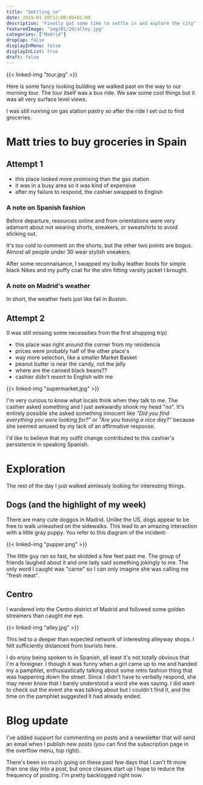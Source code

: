 ```yaml
---
title: "Settling in"
date: 2019-01-20T12:00:00+01:00
description: "Finally got some time to settle in and explore the city"
featuredImage: "img/01/20/alley.jpg"
categories: ["Madrid"]
dropCap: false
displayInMenu: false
displayInList: true
draft: false
---
```


{{< linked-img "tour.jpg" >}}

Here is some fancy looking building we walked past on the way to our morning tour. The tour itself was a bus ride. We saw some cool things but it was all very surface level views.

I was still running on gas station pastry so after the ride I set out to find groceries.

# Matt tries to buy groceries in Spain

## Attempt 1

* this place looked more promising than the gas station
* it was in a busy area so it was kind of expensive
* after my failure to respond, the cashier swapped to English

### A note on Spanish fashion

Before departure, resources online and from orientations were very adamant about not wearing shorts, sneakers, or sweatshirts to avoid sticking out.

It's too cold to comment on the shorts, but the other two points are bogus. Almost all people under 30 wear stylish sneakers.

After some reconnaisance, I swapped my bulky leather boots for simple black Nikes and my puffy coat for the slim fitting varsity jacket I brought.

### A note on Madrid's weather

In short, the weather feels just like fall in Boston.

## Attempt 2

(I was still missing some necessities from the first shopping trip)

* this place was right around the corner from my residencia
* prices were probably half of the other place's
* way more selection, like a smaller Market Basket
* peanut butter is near the candy, not the jelly
* where are the canned black beans??
* cashier didn't resort to English with me

{{< linked-img "supermarket.jpg" >}}

I'm very curious to know what locals think when they talk to me. The cashier asked something and I just awkwardly shook my head "no". It's entirely possible she asked something innocent like *"Did you find everything you were looking for?"* or *"Are you having a nice day?"* because she seemed amused by my lack of an affirmative response.

I'd like to believe that my outfit change contributed to this cashier's persistence in speaking Spanish.


# Exploration

The rest of the day I just walked aimlessly looking for interesting things.

## Dogs (and the highlight of my week)

There are many cute doggos in Madrid. Unlike the US, dogs appear to be free to walk unleashed on the sidewalks. This lead to an amazing interaction with a little gray puppy. You refer to this diagram of the incident:

{{< linked-img "pupper.png" >}}

The little guy ran so fast, he skidded a few feet past me. The group of friends laughed about it and one lady said something jokingly to me. The only word I caught was "carne" so I can only imagine she was calling me "fresh meat".

## Centro

I wandered into the Centro district of Madrid and followed some golden streamers than caught me eye.

{{< linked-img "alley.jpg" >}}

This led to a deeper than expected network of interesting alleyway shops. I felt sufficiently distanced from tourists here.

I do enjoy being spoken to in Spanish, all least it's not *totally* obvious that I'm a foreigner. I though it was funny when a girl came up to me and handed my a pamphlet, enthusiastically talking about some retro fashion thing that was happening down the street. Since I didn't have to verbally respond, she may never know that I barely understood a word she was saying. I did want to check out the event she was talking about but I couldn't find it, and the time on the pamphlet suggested it had already ended.

# Blog update

I've added support for commenting on posts and a newsletter that will send an email when I publish new posts (you can find the subscription page in the overflow menu, top right).

There's been so much going on these past few days that I can't fit more than one day into a post, but once classes start up I hope to reduce the frequency of posting. I'm pretty backlogged right now.
